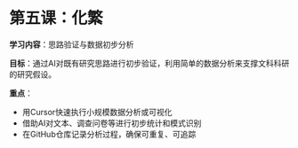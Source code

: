 # 第五课：化繁

**学习内容**：思路验证与数据初步分析

**目标**：通过AI对既有研究思路进行初步验证，利用简单的数据分析来支撑文科科研的研究假设。

**重点**：
- 用Cursor快速执行小规模数据分析或可视化
- 借助AI对文本、调查问卷等进行初步统计和模式识别
- 在GitHub仓库记录分析过程，确保可重复、可追踪
